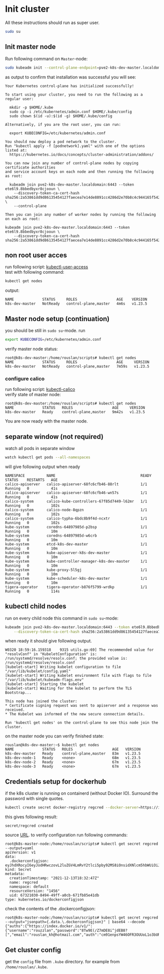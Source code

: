 # Init cluster
All these instructions should run as super user.
```sh
sudo su
```
## Init master node
Run following command on `Master`-node:
```sh
sudo kubeadm init --control-plane-endpoint=pve2-k8s-dev-master.localdomain --pod-network-cidr=192.168.0.0/16
```
as output to confirm that installation was successful you will see:
```shell
Your Kubernetes control-plane has initialized successfully!

To start using your cluster, you need to run the following as a regular user:

  mkdir -p $HOME/.kube
  sudo cp -i /etc/kubernetes/admin.conf $HOME/.kube/config
  sudo chown $(id -u):$(id -g) $HOME/.kube/config

Alternatively, if you are the root user, you can run:

  export KUBECONFIG=/etc/kubernetes/admin.conf

You should now deploy a pod network to the cluster.
Run "kubectl apply -f [podnetwork].yaml" with one of the options listed at:
  https://kubernetes.io/docs/concepts/cluster-administration/addons/

You can now join any number of control-plane nodes by copying certificate authorities
and service account keys on each node and then running the following as root:

  kubeadm join pve2-k8s-dev-master.localdomain:6443 --token ete6l9.8bbedbyxr8cjooun \
	--discovery-token-ca-cert-hash sha256:2a53861dd9d86135454127faecea7e14de8891cc4286d2e70b8c4c944165f542 \
	--control-plane 

Then you can join any number of worker nodes by running the following on each as root:

kubeadm join pve2-k8s-dev-master.localdomain:6443 --token ete6l9.8bbedbyxr8cjooun \
	--discovery-token-ca-cert-hash sha256:2a53861dd9d86135454127faecea7e14de8891cc4286d2e70b8c4c944165f542
```
## non root user acces
run following script: [kubectl-user-access](kubectl-init/kubectl-user-access)</br>
test with following command:
```sh
kubectl get nodes
```
output:
```shell
NAME             STATUS     ROLES                  AGE    VERSION
k8s-dev-master   NotReady   control-plane,master   4m6s   v1.23.5
```
## Master node setup (continuation)
you should be still in `sudo su`-mode.
run 
```sh
export KUBECONFIG=/etc/kubernetes/admin.conf
```
verify master node status:
```shell
root@k8s-dev-master:/home/rouslan/scripts# kubectl get nodes
NAME             STATUS     ROLES                  AGE     VERSION
k8s-dev-master   NotReady   control-plane,master   7m59s   v1.23.5
```
### configure calico
run following script: [kubectl-calico](kubectl-init/kubectl-calico)</br>
verify state of master node:
```shell
root@k8s-dev-master:/home/rouslan/scripts# kubectl get nodes
NAME             STATUS   ROLES                  AGE     VERSION
k8s-dev-master   Ready    control-plane,master   9m42s   v1.23.5
```
You are now ready with the master node.

## separate window (not required)

watch all pods in separate window
```sh
watch kubectl get pods --all-namespaces
```
will give following output when ready
```shell
NAMESPACE          NAME                                       READY   STATUS    RESTARTS   AGE
calico-apiserver   calico-apiserver-68fc6cfb46-88rlt          1/1     Running   0          41s
calico-apiserver   calico-apiserver-68fc6cfb46-wn57s          1/1     Running   0          41s
calico-system      calico-kube-controllers-67f85d7449-l62mr   1/1     Running   0          102s
calico-system      calico-node-8qpzn                          1/1     Running   0          102s
calico-system      calico-typha-6bdc8b9f4d-ncxtr              1/1     Running   0          102s
kube-system        coredns-64897985d-p2bsp                    1/1     Running   0          10m
kube-system        coredns-64897985d-w6crb                    1/1     Running   0          10m
kube-system        etcd-k8s-dev-master                        1/1     Running   0          10m
kube-system        kube-apiserver-k8s-dev-master              1/1     Running   0          10m
kube-system        kube-controller-manager-k8s-dev-master     1/1     Running   0          10m
kube-system        kube-proxy-5l5gj                           1/1     Running   0          10m
kube-system        kube-scheduler-k8s-dev-master              1/1     Running   0          10m
tigera-operator    tigera-operator-b876f5799-wrdkp            1/1     Running   0          114s
```

## kubectl child nodes
run on every child node this command in `sudo su`-mode:
```sh
kubeadm join pve2-k8s-dev-master.localdomain:6443 --token ete6l9.8bbedbyxr8cjooun \
	--discovery-token-ca-cert-hash sha256:2a53861dd9d86135454127faecea7e14de8891cc4286d2e70b8c4c944165f542 
```
when ready it should give following output.
```shell
W0320 18:59:16.159318    9315 utils.go:69] The recommended value for "resolvConf" in "KubeletConfiguration" is: /run/systemd/resolve/resolv.conf; the provided value is: /run/systemd/resolve/resolv.conf
[kubelet-start] Writing kubelet configuration to file "/var/lib/kubelet/config.yaml"
[kubelet-start] Writing kubelet environment file with flags to file "/var/lib/kubelet/kubeadm-flags.env"
[kubelet-start] Starting the kubelet
[kubelet-start] Waiting for the kubelet to perform the TLS Bootstrap...

This node has joined the cluster:
* Certificate signing request was sent to apiserver and a response was received.
* The Kubelet was informed of the new secure connection details.

Run 'kubectl get nodes' on the control-plane to see this node join the cluster.
```

on the master node you can verify finished state:
```shell
rouslan@k8s-dev-master:~$ kubectl get nodes
NAME             STATUS   ROLES                  AGE   VERSION
k8s-dev-master   Ready    control-plane,master   83m   v1.23.5
k8s-dev-node-1   Ready    <none>                 68m   v1.23.5
k8s-dev-node-2   Ready    <none>                 67m   v1.23.5
k8s-dev-node-3   Ready    <none>                 67m   v1.23.5
```

## Credentials setup for dockerhub
if the k8s cluster is running on containerd (without Docker IO). Surround the password with single quotes.
```bash
kubectl create secret docker-registry regcred --docker-server=https://index.docker.io/v1/ --docker-username=rouzzlan --docker-password='8Tw9E(/Z7mDE8i^jdEB8?[' --docker-email=rouslan_kh@hotmail.com
```
this gives following result:
```shell
secret/regcred created
```
source [URL](https://kubernetes.io/docs/tasks/configure-pod-container/pull-image-private-registry/).
to verify configuration run following commands:
```shell
root@k8s-master-node:/home/rouslan/scripts# kubectl get secret regcred --output=yaml
apiVersion: v1
data:
  .dockerconfigjson: eyJhdXRocyI6eyJodHRwczovL2luZGV4LmRvY2tlci5pby92MS8iOnsidXNlcm5hbWUiOiJyb3V6emxhbiIsInBhc3N3b3JkIjoiOFR3OUUoL1o3bURFOGleamRFQjg/WyIsImVtYWlsIjoicm91c2xhbl9raEBob3RtYWlsLmNvbSIsImF1dGgiOiJjbTkxZW5wc1lXNDZPRlIzT1VVb0wxbzNiVVJGT0dsZWFtUkZRamcvV3c9PSJ9fX0=
kind: Secret
metadata:
  creationTimestamp: "2021-12-13T18:32:47Z"
  name: regcred
  namespace: default
  resourceVersion: "1456"
  uid: 67321030-8494-49ff-a0cb-671fb85e41db
type: kubernetes.io/dockerconfigjson
```
check the contents of the .dockerconfigjson:
```shell
root@k8s-master-node:/home/rouslan/scripts# kubectl get secret regcred --output="jsonpath={.data.\.dockerconfigjson}" | base64 --decode
{"auths":{"https://index.docker.io/v1/":{"username":"rouzzlan","password":"8Tw9E(/Z7mDE8i^jdEB8?[","email":"rouslan_kh@hotmail.com","auth":"cm91enpsYW46OFR3OUUoL1o3bURFOGleamRFQjg/Ww=="}}}
```

## Get cluster config
get the `config` file from `.kube` directory. for example from `/home/rouslan/.kube`.
